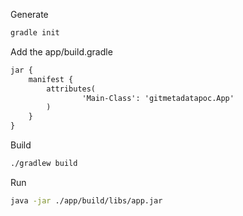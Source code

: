 Generate
```bash
gradle init
```

Add the app/build.gradle
```xml
jar {
    manifest {
        attributes(
                'Main-Class': 'gitmetadatapoc.App'
        )
    }
}
```

Build
```bash
./gradlew build
```

Run
```bash
java -jar ./app/build/libs/app.jar
```
